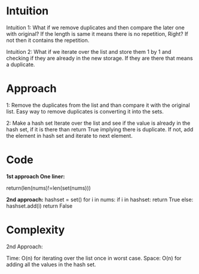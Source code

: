 # **Intuition**
Intuition 1:
What if we remove duplicates and then compare the later one with original?
If the length is same it means there is no repetition, Right?
If not then it contains the repetition.

Intuition 2:
What if we iterate over the list and store them 1 by 1 and checking if they are already in the new storage. If they are there that means a duplicate.

# **Approach**
1:
Remove the duplicates from the list and than compare it with the original list.
Easy way to remove duplicates is converting it into the sets.

2:
Make a hash set
Iterate over the list and see if the value is already in the hash set, if it is there than return True implying there is duplicate.
If not, add the element in hash set and iterate to next element.

# **Code**

**1st approach
One liner:**

return(len(nums)!=len(set(nums)))

**2nd approach:**
hashset = set()
for i in nums:
	if i in hashset:
		return True
	else:
		hashset.add(i)
return False

# **Complexity**

2nd Approach:

Time: O(n) for iterating over the list once in worst case.
Space: O(n) for adding all the values in the hash set.